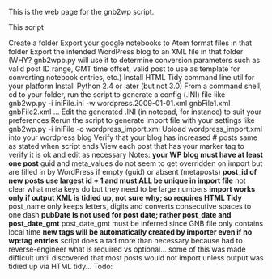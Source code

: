 This is the web page for the gnb2wp script.

This script

Create a folder
Export your google notebooks to Atom format files in that folder
Export the intended WordPress blog to an XML file in that folder (WHY? gnb2wpb.py will use it to determine conversion parameters such as valid post ID range, GMT time offset, valid post to use as template for converting notebook entries, etc.)
Install HTML Tidy command line util for your platform
Install Python 2.4 or later (but not 3.0)
From a command shell, cd to your folder, run the script to generate a config (.INI) file like
gnb2wp.py -i iniFile.ini -w wordpress.2009-01-01.xml gnbFile1.xml gnbFile2.xml ...
Edit the generated .INI (in notepad, for instance) to suit your preferences
Rerun the script to generate import file with your settings like
gnb2wp.py -i iniFile -o wordpress\_import.xml
Upload wordpress\_import.xml into your wordpress blog
Verify that your blog has increased # posts same as stated when script ends
View each post that has your marker tag to verify it is ok and edit as necessary
Notes:
**your WP blog must have at least one post** guid and meta\_values do not seem to get overridden on import but
are filled in by WordPress if empty (guid) or absent (metaposts)
**post\_id of new posts use largest id + 1 and must ALL be unique in import file** not clear what meta keys do but they need to be large numbers
**import works only if output XML is tidied up, not sure why; so requires HTML Tidy** post\_name only keeps letters, digits and converts consecutive spaces
to one dash
**pubDate is not used for post date; rather post\_date and post\_date\_gmt** post\_date\_gmt must be inferred since GNB file only contains local time
**new tags will be automatically created by importer even if no wp:tag entries** script does a tad more than necessary because had to reverse-engineer what
is required vs optional... some of this was made difficult until discovered that
most posts would not import unless output was tidied up via HTML tidy...
Todo:
